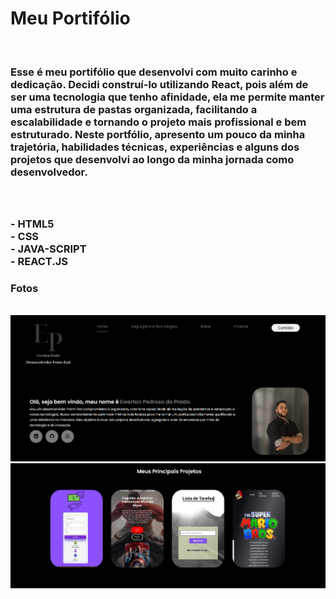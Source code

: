 <h1>Meu Portifólio</h1>
<br>
<h3>Esse é meu portifólio que desenvolvi com muito carinho e dedicação.
Decidi construí-lo utilizando React, pois além de ser uma tecnologia que tenho afinidade, ela me permite manter uma estrutura de pastas organizada, facilitando a escalabilidade e tornando o projeto mais profissional e bem estruturado.
Neste portfólio, apresento um pouco da minha trajetória, habilidades técnicas, experiências e alguns dos projetos que desenvolvi ao longo da minha jornada como desenvolvedor.
<h3/>
<br>
<br>
 - <b>HTML5</b>
<br>
 - <b>CSS</b>
<br>
 - <b>JAVA-SCRIPT</b>
<br>
 - <b>REACT.JS</b>
<h3>Fotos</h3>
<br>
<img src="https://github.com/ewertonprado1910/meu-portifolio-react/blob/master/src/assets/imgs/portifolio.png?raw=true" />
<br>
<img src="https://github.com/ewertonprado1910/meu-portifolio-react/blob/master/src/assets/imgs/portif.png?raw=true" />
